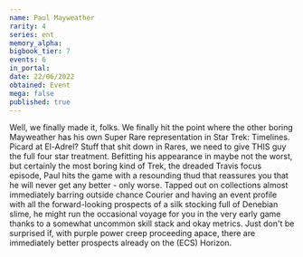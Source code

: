 ```yaml
---
name: Paul Mayweather
rarity: 4
series: ent
memory_alpha:
bigbook_tier: 7
events: 6
in_portal:
date: 22/06/2022
obtained: Event
mega: false
published: true
---
```


Well, we finally made it, folks. We finally hit the point where the other boring Mayweather has his own Super Rare representation in Star Trek: Timelines. Picard at El-Adrel? Stuff that shit down in Rares, we need to give THIS guy the full four star treatment. Befitting his appearance in maybe not the worst, but certainly the most boring kind of Trek, the dreaded Travis focus episode, Paul hits the game with a resounding thud that reassures you that he will never get any better - only worse. Tapped out on collections almost immediately barring outside chance Courier and having an event profile with all the forward-looking prospects of a silk stocking full of Denebian slime, he might run the occasional voyage for you in the very early game thanks to a somewhat uncommon skill stack and okay metrics. Just don't be surprised if, with purple power creep proceeding apace, there are immediately better prospects already on the (ECS) Horizon.
